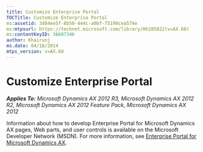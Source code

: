 ```yaml
---
title: Customize Enterprise Portal
TOCTitle: Customize Enterprise Portal
ms:assetid: 3d84ee5f-8b50-444c-a0bf-75190cea574e
ms:mtpsurl: https://technet.microsoft.com/library/Hh285822(v=AX.60)
ms:contentKeyID: 36607346
author: Khairunj
ms.date: 04/18/2014
mtps_version: v=AX.60
---
```


# Customize Enterprise Portal 


_**Applies To:** Microsoft Dynamics AX 2012 R3, Microsoft Dynamics AX 2012 R2, Microsoft Dynamics AX 2012 Feature Pack, Microsoft Dynamics AX 2012_

Information about how to develop Enterprise Portal for Microsoft Dynamics AX pages, Web parts, and user controls is available on the Microsoft Developer Network (MSDN). For more information, see [Enterprise Portal for Microsoft Dynamics AX](https://go.microsoft.com/fwlink/?linkid=219059).

  


